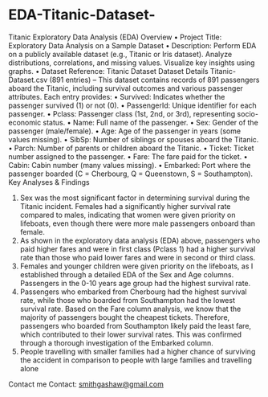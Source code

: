 # EDA-Titanic-Dataset-
Titanic Exploratory Data Analysis (EDA)
Overview
•	Project Title: Exploratory Data Analysis on a Sample Dataset
•	Description: Perform EDA on a publicly available dataset (e.g., Titanic or Iris dataset). Analyze distributions, correlations, and missing values. Visualize key insights using graphs.
•	Dataset Reference: Titanic Dataset
Dataset Details
Titanic-Dataset.csv (891 entries) – This dataset contains records of 891 passengers aboard the Titanic, including survival outcomes and various passenger attributes. Each entry provides:
•	Survived: Indicates whether the passenger survived (1) or not (0).
•	PassengerId: Unique identifier for each passenger.
•	Pclass: Passenger class (1st, 2nd, or 3rd), representing socio-economic status.
•	Name: Full name of the passenger.
•	Sex: Gender of the passenger (male/female).
•	Age: Age of the passenger in years (some values missing).
•	SibSp: Number of siblings or spouses aboard the Titanic.
•	Parch: Number of parents or children aboard the Titanic.
•	Ticket: Ticket number assigned to the passenger.
•	Fare: The fare paid for the ticket.
•	Cabin: Cabin number (many values missing).
•	Embarked: Port where the passenger boarded (C = Cherbourg, Q = Queenstown, S = Southampton).
Key Analyses & Findings
1.	Sex was the most significant factor in determining survival during the Titanic incident. Females had a significantly higher survival rate compared to males, indicating that women were given priority on lifeboats, even though there were more male passengers onboard than female.
2.	As shown in the exploratory data analysis (EDA) above, passengers who paid higher fares and were in first class (Pclass 1) had a higher survival rate than those who paid lower fares and were in second or third class.
3.	Females and younger children were given priority on the lifeboats, as I established through a detailed EDA of the Sex and Age columns. Passengers in the 0-10 years age group had the highest survival rate.
4.	Passengers who embarked from Cherbourg had the highest survival rate, while those who boarded from Southampton had the lowest survival rate. Based on the Fare column analysis, we know that the majority of passengers bought the cheapest tickets. Therefore, passengers who boarded from Southampton likely paid the least fare, which contributed to their lower survival rates. This was confirmed through a thorough investigation of the Embarked column.
5.	People travelling with smaller families had a higher chance of surviving the accident in comparison to people with large families and travelling alone

Contact me
Contact: smithgashaw@gmail.com
